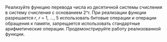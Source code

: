 Реализуйте функцию перевода числа из десятичной системы счисления в систему
счисления с основанием 2^r. При реализации функции разрешается 𝑟, 𝑟 = 1, …, 5
использовать битовые операции и операции обращения к памяти, запрещается
использовать стандартные арифметические операции. Продемонстрируйте работу
реализованной функции.